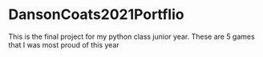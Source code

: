 # DansonCoats2021Portflio
This is the final project for my python class junior year. These are 5 games that I was most proud of this year
